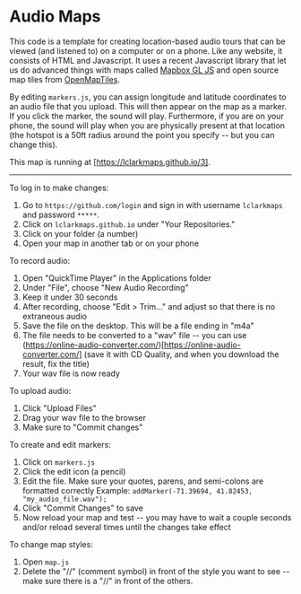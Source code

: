 # Audio Maps

This code is a template for creating location-based audio tours that can be viewed (and listened to) on a computer or on a phone. Like any website, it consists of HTML and Javascript. It uses a recent Javascript library that let us do advanced things with maps called [Mapbox GL JS](https://www.mapbox.com/mapbox-gl-js/api/) and open source map tiles from [OpenMapTiles](https://openmaptiles.org/styles/).

By editing `markers.js`, you can assign longitude and latitude coordinates to an audio file that you upload. This will then appear on the map as a marker. If you click the marker, the sound will play. Furthermore, if you are on your phone, the sound will play when you are physically present at that location (the hotspot is a 50ft radius around the point you specify -- but you can change this). 

This map is running at [https://lclarkmaps.github.io/3].

---

To log in to make changes:
1. Go to `https://github.com/login` and sign in with username `lclarkmaps` and password `*****`.
1. Click on `lclarkmaps.github.io` under "Your Repositories."
1. Click on your folder (a number)
1. Open your map in another tab or on your phone

To record audio:
1. Open "QuickTime Player" in the Applications folder
1. Under "File", choose "New Audio Recording"
1. Keep it under 30 seconds
1. After recording, choose "Edit > Trim..." and adjust so that there is no extraneous audio
1. Save the file on the desktop. This will be a file ending in "m4a"
1. The file needs to be converted to a "wav" file -- you can use (https://online-audio-converter.com/)[https://online-audio-converter.com/] (save it with CD Quality, and when you download the result, fix the title)
1. Your wav file is now ready

To upload audio:
1. Click "Upload Files"
1. Drag your wav file to the browser
1. Make sure to "Commit changes"

To create and edit markers:
1. Click on `markers.js`
1. Click the edit icon (a pencil)
1. Edit the file. Make sure your quotes, parens, and semi-colons are formatted correctly
    Example: `addMarker(-71.39694, 41.82453, "my_audio_file.wav");`
1. Click "Commit Changes" to save
1. Now reload your map and test -- you may have to wait a couple seconds and/or reload several times until the changes take effect

To change map styles:
1. Open `map.js`
2. Delete the "//" (comment symbol) in front of the style you want to see -- make sure there is a "//" in front of the others.

